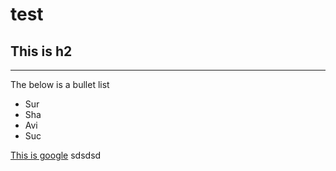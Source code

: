 # test
## This is h2

---

The below is a bullet list  
- Sur
- Sha
- Avi
- Suc

[This is google](www.google.com)
sdsdsd
